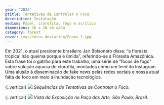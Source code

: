 ```yaml
---
year: '2022'
ptitle: Tentativas de Controlar o Foco
description: Instalação
medium: Papel, clorofila, fogo e acrílico
dimensions: 16 x 16 cm cada
category: forest
cover: imgs/focus-deviation/Focus_1.jpg
---
```

Em 2021, o atual presidente brasileiro Jair Bolsonaro disse: “a floresta tropical não queima porque é úmida”, referindo-se à Floresta Amazônica. Esta frase foi o gatilho para este trabalho, uma série de "focos de fogo" sobre solução aquosa de clorofila, montados como um feed do Instagram. Uma alusão à disseminação de fake news pelas redes sociais e nossa atual falta de foco em meio a inundação tecnológica.

{:.vertical}
![]({{site.baseurl}}/imgs/focus-deviation/Focus_3.jpg)
_Sequências de Tentativas de Controlar o Foco._

{:.vertical}
![]({{site.baseurl}}/imgs/focus-deviation/Focus_2.jpg)
_Vista da Exposição no Paço das Arte, São Paulo, Brasil._

